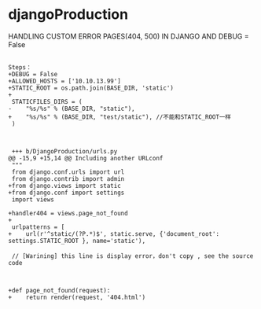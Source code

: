 # djangoProduction
HANDLING CUSTOM ERROR PAGES(404, 500) IN DJANGO
AND DEBUG = False
<pre><code>
Steps：
+DEBUG = False
+ALLOWED_HOSTS = ['10.10.13.99']
+STATIC_ROOT = os.path.join(BASE_DIR, 'static')
+
 STATICFILES_DIRS = (
-    "%s/%s" % (BASE_DIR, "static"),
+    "%s/%s" % (BASE_DIR, "test/static"), //不能和STATIC_ROOT一样
 )
 
 
 
 +++ b/DjangoProduction/urls.py
@@ -15,9 +15,14 @@ Including another URLconf
 """
 from django.conf.urls import url
 from django.contrib import admin
+from django.views import static
+from django.conf import settings
 import views
 
+handler404 = views.page_not_found
+
 urlpatterns = [
+    url(r'^static/(?P<path>.*)$', static.serve, {'document_root': settings.STATIC_ROOT }, name='static'),<br> 
 // [Warining] this line is display error，don't copy , see the source code



+def page_not_found(request):
+    return render(request, '404.html')

</pre></code>
